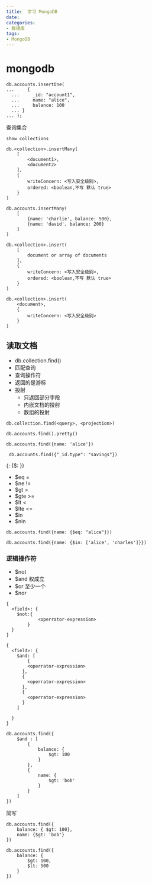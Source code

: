 ```yaml
---
title:  学习 MongoDB
date: 
categories:
- 数据库
tags:
- MongoDB
---
```


# mongodb

```
db.accounts.insertOne(
... 	{
  ...     _id: "account1",
  ...     name: "alice",
  ...     balance: 100
  ... }
... );
```

查询集合

```
show collections
```





```
db.<collection>.insertMany(
	[
		<document1>,
		<document2>
	],
	{
		writeConcern: <写入安全级别>,
		ordered: <boolean,不写 默认 true>
	}
)
```

```
db.accounts.insertMany(
	[
		{name: 'charlie', balance: 500},
		{name: 'david', balance: 200}
	]
)
```





```
db.<collection>.insert(
	[
		document or array of documents
	],
	{
		writeConcern: <写入安全级别>,
		ordered: <boolean,不写 默认 true>
	}
)
```





```
db.<collection>.insert(
	<document>,
	{
		writeConcern: <写入安全级别>
	}
)
```



## 读取文档

* db.collection.find()
* 匹配查询
* 查询操作符
* 返回的是游标
* 投射
  * 只返回部分字段
  * 内嵌文档的投射
  * 数组的投射

```
db.collection.find(<query>, <projection>)
```



```
db.accounts.find().pretty()
```





```
db.accounts.find({name: 'alice'})
```





```
 db.accounts.find({"_id.type": "savings"})
```



{<field>: {$<operator>: <value>}}

* $eq =
* $ne !=
* $gt >
* $gte >=
* $lt < 
* $lte <=
* $in
* $nin

```
db.accounts.find({name: {$eq: "alice"}})
```





```
db.accounts.find({name: {$in: ['alice', 'charles']}})
```



### 逻辑操作符

* $not
* $and 权成立
* $or 至少一个
* $nor



```
{
  <field>: {
  	$not:{
			<operrator-expression>
		}
  }
}
```





```
{
  <field>: {
  	$and: [
  		{
        <operrator-expression>
      },
      {
        <operrator-expression>
      },
      {
        <operrator-expression>
      }
  	]
  	
  }
}
```





```
db.accounts.find({
	$and : [
		{
			balance: {
				$gt: 100
			}
		},
		{
			name: {
				$gt: 'bob'
			}
		}
	]
})
```



简写

```
db.accounts.find({
	balance: { $gt: 100},
	name: {$gt: 'bob'}
})
```





```
db.accounts.find({
	balance: {
		$gt: 100,
		$lt: 500
	}
})
```





```

```





```

```





```

```





```

```





```

```





```

```





```

```





```

```





```

```



